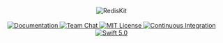 <p align="center">
    <img src="https://user-images.githubusercontent.com/1342803/59322716-8461b880-8ca5-11e9-9076-6c8c3828edeb.png" alt="RedisKit">
    <br>
    <br>
    <a href="https://api.vapor.codes/redis-kit/master/RedisKit/index.html">
        <img src="http://img.shields.io/badge/api-docs-2196f3.svg" alt="Documentation">
    </a>
    <a href="https://discord.gg/vapor">
        <img src="https://img.shields.io/discord/431917998102675485.svg" alt="Team Chat">
    </a>
    <a href="LICENSE">
        <img src="http://img.shields.io/badge/license-MIT-brightgreen.svg" alt="MIT License">
    </a>
    <a href="https://circleci.com/gh/vapor/redis-kit">
        <img src="https://circleci.com/gh/vapor/redis-kit.svg?style=shield" alt="Continuous Integration">
    </a>
    <a href="https://swift.org">
        <img src="http://img.shields.io/badge/swift-5.0-brightgreen.svg" alt="Swift 5.0">
    </a>
</p>

